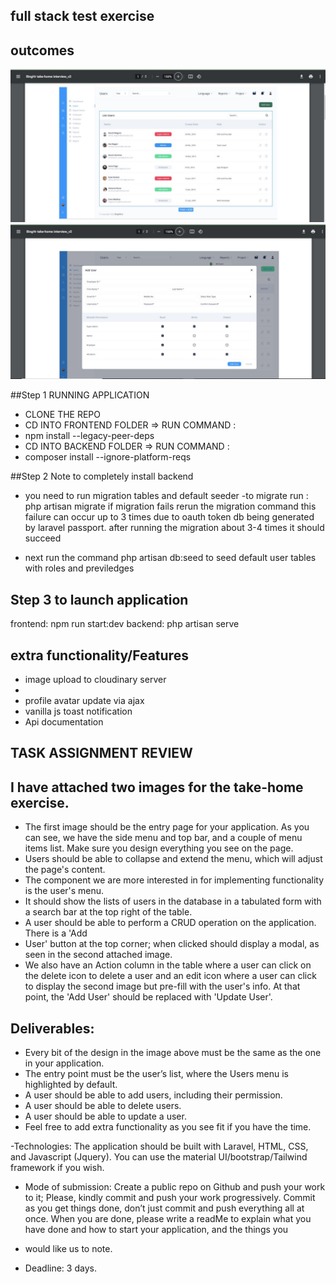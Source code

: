 ## full stack test exercise

## outcomes
<img src="screenshots/sample1.JPG" width="800"/>
<img src="screenshots/sample2.JPG" width="800"/>

##Step 1 RUNNING APPLICATION
- CLONE THE REPO
- CD INTO FRONTEND FOLDER => RUN COMMAND : 
-  npm install --legacy-peer-deps
- CD INTO BACKEND FOLDER => RUN COMMAND : 
-  composer install --ignore-platform-reqs

##Step 2 Note to completely install backend
- you need to run migration tables and default seeder
-to migrate run : php artisan migrate 
  if migration fails rerun the migration command
  this failure can occur up to 3 times due to oauth token db being generated by laravel passport. after running the migration about 3-4 times it should succeed

 - next run the command php artisan db:seed to seed default user tables with roles and previledges



## Step 3 to launch application
frontend: npm run start:dev
backend: php artisan serve

## extra functionality/Features
 - image upload to cloudinary server
 - 
 - profile avatar update via ajax
 - vanilla js toast notification
 - Api documentation


## TASK ASSIGNMENT REVIEW 


## I have attached two images for the take-home exercise. 

- The first image should be the
entry page for your application. As you can see, we have the side menu and top bar,
and a couple of menu items list. Make sure you design everything you see on the page.
- Users should be able to collapse and extend the menu, which will adjust the page's
content. 
- The component we are more interested in for implementing functionality is the
user's menu. 
- It should show the lists of users in the database in a tabulated form with a
search bar at the top right of the table.
- A user should be able to perform a CRUD operation on the application. There is a 'Add
- User' button at the top corner; when clicked should display a modal, as seen in the
second attached image.
- We also have an Action column in the table where a user can click on the delete icon to
delete a user and an edit icon where a user can click to display the second image but
pre-fill with the user's info. At that point, the 'Add User' should be replaced with 'Update
User'.

## Deliverables:
- Every bit of the design in the image above must be the same as the one in your
application.
- The entry point must be the user’s list, where the Users menu is highlighted by
default.
- A user should be able to add users, including their permission.
- A user should be able to delete users.
- A user should be able to update a user.
- Feel free to add extra functionality as you see fit if you have the time.

-Technologies: The application should be built with Laravel, HTML, CSS, and Javascript
(Jquery). You can use the material UI/bootstrap/Tailwind framework if you wish.
- Mode of submission: Create a public repo on Github and push your work to it; Please,
kindly commit and push your work progressively. Commit as you get things done, don’t
just commit and push everything all at once. When you are done, please write a readMe
to explain what you have done and how to start your application, and the things you

- would like us to note.

- Deadline: 3 days.